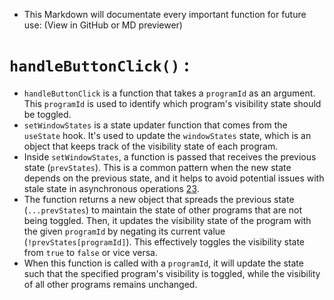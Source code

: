 * This Markdown will documentate every important function for future use: (View in GitHub or MD previewer)
# ```handleButtonClick()```  :
*   `handleButtonClick` is a function that takes a `programId` as an argument. This `programId` is used to identify which program's visibility state should be toggled.
*   `setWindowStates` is a state updater function that comes from the `useState` hook. It's used to update the `windowStates` state, which is an object that keeps track of the visibility state of each program.
*   Inside `setWindowStates`, a function is passed that receives the previous state (`prevStates`). This is a common pattern when the new state depends on the previous state, and it helps to avoid potential issues with stale state in asynchronous operations [2](https://bobbyhadz.com/blog/react-onclick-show-component)[3](https://dev.to/paisndulaksara/how-to-use-the-usestate-hook-to-showhide-content-in-react-2k68).
*   The function returns a new object that spreads the previous state (`...prevStates`) to maintain the state of other programs that are not being toggled. Then, it updates the visibility state of the program with the given `programId` by negating its current value (`!prevStates[programId]`). This effectively toggles the visibility state from `true` to `false` or vice versa.
*   When this function is called with a `programId`, it will update the state such that the specified program's visibility is toggled, while the visibility of all other programs remains unchanged.

